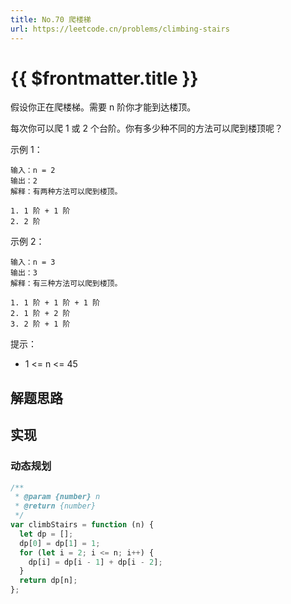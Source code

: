 ```yaml
---
title: No.70 爬楼梯
url: https://leetcode.cn/problems/climbing-stairs
---
```


# <a class='!no-underline' :href="$frontmatter.url" target="_blank">{{ $frontmatter.title }}</a>

假设你正在爬楼梯。需要 n 阶你才能到达楼顶。

每次你可以爬 1 或 2 个台阶。你有多少种不同的方法可以爬到楼顶呢？

示例 1：

```text
输入：n = 2
输出：2
解释：有两种方法可以爬到楼顶。

1. 1 阶 + 1 阶
2. 2 阶
```

示例 2：

```text
输入：n = 3
输出：3
解释：有三种方法可以爬到楼顶。

1. 1 阶 + 1 阶 + 1 阶
2. 1 阶 + 2 阶
3. 2 阶 + 1 阶
```

提示：

- 1 <= n <= 45

## 解题思路

## 实现

### 动态规划

```js
/**
 * @param {number} n
 * @return {number}
 */
var climbStairs = function (n) {
  let dp = [];
  dp[0] = dp[1] = 1;
  for (let i = 2; i <= n; i++) {
    dp[i] = dp[i - 1] + dp[i - 2];
  }
  return dp[n];
};
```
